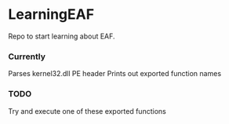 # LearningEAF

Repo to start learning about EAF.

### Currently
Parses kernel32.dll PE header
Prints out exported function names

### TODO
Try and execute one of these exported functions
